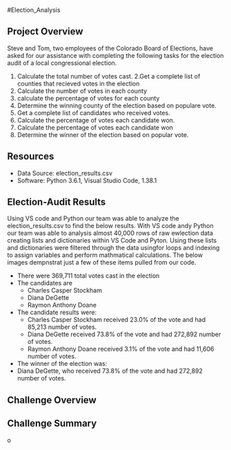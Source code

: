 #Election_Analysis
## Project Overview
Steve and Tom, two employees of the Colorado Board of Elections, have asked for our assistance with completing the following tasks for the election audit of a local congressional election.
1. Calculate the total number of votes cast.
2.Get a complete list of counties that recieved votes in the election
3. Calculate the number of votes in each county
4. calculate the percentage of votes for each county
5. Determine the winning county of the election based on populare vote.
6. Get a complete list of candidates who received votes.
7. Calculate the percentage of votes each candidate won.
8. Calculate the percentage of votes each candidate won
9. Determine the winner of the election based on popular vote.

## Resources
- Data Source: election_results.csv
- Software: Python 3.6.1, Visual Studio Code, 1.38.1

## Election-Audit Results
Using VS code and Python our team was able to analyze the election_results.csv to find the below results. With VS code andy Python our team was able to analysis almost 40,000 rows of raw ewlection data creating lists and dictionaries within VS Code and Pyton. Using these lists and dictionaries were filtered through the data usingfor loops and indexing to assign variables and perform mathmatical calculations. The below images dempnstrat just a few of these items pulled from our code.
- There were 369,711 total votes cast in the election
- The candidates are
  - Charles Casper Stockham
  - Diana DeGette
  - Raymon Anthony Doane
- The candidate results were:
  - Charles Casper Stockham received 23.0% of the vote and had 85,213 number of votes.
  - Diana DeGette received 73.8% of the vote and had 272,892 number of votes.
  - Raymon Anthony Doane received 3.1% of the vote and had 11,606 number of votes.
- The winner of the election was:
- Diana DeGette, who received 73.8% of the vote and had 272,892 number of votes.

## Challenge Overview
## Challenge Summary

o
